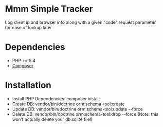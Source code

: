 Mmm Simple Tracker
========

Log client ip and browser info along with a given "code" request parameter for ease of lookup later

# Dependencies

* PHP >= 5.4
* [Composer](https://getcomposer.org/)

# Installation

* Install PHP Dependencies: composer install
* Create DB: vendor/bin/doctrine orm:schema-tool:create
* Update DB: vendor/bin/doctrine orm:schema-tool:update --force
* Delete DB: vendor/bin/doctrine orm:schema-tool:drop --force (Note: this won't actually delete your db.sqlite file!)